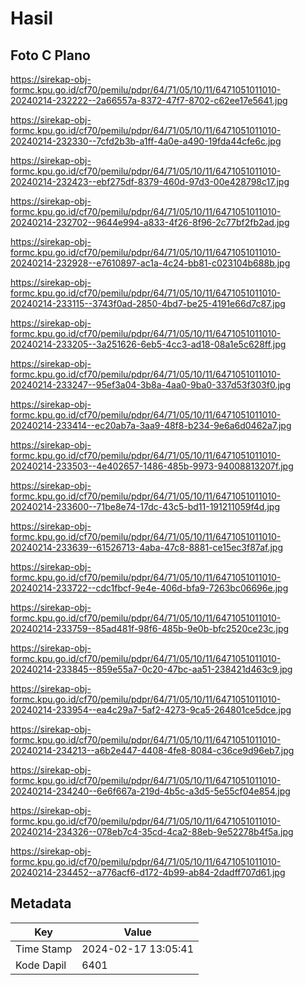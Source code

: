 # Hasil

## Foto C Plano

https://sirekap-obj-formc.kpu.go.id/cf70/pemilu/pdpr/64/71/05/10/11/6471051011010-20240214-232222--2a66557a-8372-47f7-8702-c62ee17e5641.jpg

https://sirekap-obj-formc.kpu.go.id/cf70/pemilu/pdpr/64/71/05/10/11/6471051011010-20240214-232330--7cfd2b3b-a1ff-4a0e-a490-19fda44cfe6c.jpg

https://sirekap-obj-formc.kpu.go.id/cf70/pemilu/pdpr/64/71/05/10/11/6471051011010-20240214-232423--ebf275df-8379-460d-97d3-00e428798c17.jpg

https://sirekap-obj-formc.kpu.go.id/cf70/pemilu/pdpr/64/71/05/10/11/6471051011010-20240214-232702--9644e994-a833-4f26-8f96-2c77bf2fb2ad.jpg

https://sirekap-obj-formc.kpu.go.id/cf70/pemilu/pdpr/64/71/05/10/11/6471051011010-20240214-232928--e7610897-ac1a-4c24-bb81-c023104b688b.jpg

https://sirekap-obj-formc.kpu.go.id/cf70/pemilu/pdpr/64/71/05/10/11/6471051011010-20240214-233115--3743f0ad-2850-4bd7-be25-4191e66d7c87.jpg

https://sirekap-obj-formc.kpu.go.id/cf70/pemilu/pdpr/64/71/05/10/11/6471051011010-20240214-233205--3a251626-6eb5-4cc3-ad18-08a1e5c628ff.jpg

https://sirekap-obj-formc.kpu.go.id/cf70/pemilu/pdpr/64/71/05/10/11/6471051011010-20240214-233247--95ef3a04-3b8a-4aa0-9ba0-337d53f303f0.jpg

https://sirekap-obj-formc.kpu.go.id/cf70/pemilu/pdpr/64/71/05/10/11/6471051011010-20240214-233414--ec20ab7a-3aa9-48f8-b234-9e6a6d0462a7.jpg

https://sirekap-obj-formc.kpu.go.id/cf70/pemilu/pdpr/64/71/05/10/11/6471051011010-20240214-233503--4e402657-1486-485b-9973-94008813207f.jpg

https://sirekap-obj-formc.kpu.go.id/cf70/pemilu/pdpr/64/71/05/10/11/6471051011010-20240214-233600--71be8e74-17dc-43c5-bd11-191211059f4d.jpg

https://sirekap-obj-formc.kpu.go.id/cf70/pemilu/pdpr/64/71/05/10/11/6471051011010-20240214-233639--61526713-4aba-47c8-8881-ce15ec3f87af.jpg

https://sirekap-obj-formc.kpu.go.id/cf70/pemilu/pdpr/64/71/05/10/11/6471051011010-20240214-233722--cdc1fbcf-9e4e-406d-bfa9-7263bc06696e.jpg

https://sirekap-obj-formc.kpu.go.id/cf70/pemilu/pdpr/64/71/05/10/11/6471051011010-20240214-233759--85ad481f-98f6-485b-9e0b-bfc2520ce23c.jpg

https://sirekap-obj-formc.kpu.go.id/cf70/pemilu/pdpr/64/71/05/10/11/6471051011010-20240214-233845--859e55a7-0c20-47bc-aa51-238421d463c9.jpg

https://sirekap-obj-formc.kpu.go.id/cf70/pemilu/pdpr/64/71/05/10/11/6471051011010-20240214-233954--ea4c29a7-5af2-4273-9ca5-264801ce5dce.jpg

https://sirekap-obj-formc.kpu.go.id/cf70/pemilu/pdpr/64/71/05/10/11/6471051011010-20240214-234213--a6b2e447-4408-4fe8-8084-c36ce9d96eb7.jpg

https://sirekap-obj-formc.kpu.go.id/cf70/pemilu/pdpr/64/71/05/10/11/6471051011010-20240214-234240--6e6f667a-219d-4b5c-a3d5-5e55cf04e854.jpg

https://sirekap-obj-formc.kpu.go.id/cf70/pemilu/pdpr/64/71/05/10/11/6471051011010-20240214-234326--078eb7c4-35cd-4ca2-88eb-9e52278b4f5a.jpg

https://sirekap-obj-formc.kpu.go.id/cf70/pemilu/pdpr/64/71/05/10/11/6471051011010-20240214-234452--a776acf6-d172-4b99-ab84-2dadff707d61.jpg


## Metadata

| Key        | Value               |
| ---------- | ------------------- |
| Time Stamp | 2024-02-17 13:05:41 |
| Kode Dapil | 6401                |



